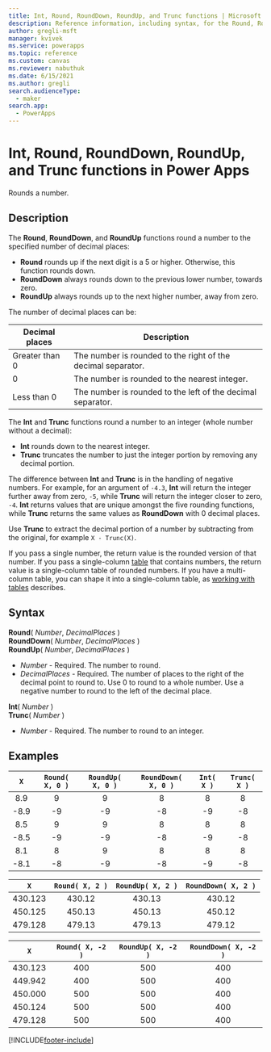 ```yaml
---
title: Int, Round, RoundDown, RoundUp, and Trunc functions | Microsoft Docs
description: Reference information, including syntax, for the Round, RoundDown, and RoundUp functions in Power Apps
author: gregli-msft
manager: kvivek
ms.service: powerapps
ms.topic: reference
ms.custom: canvas
ms.reviewer: nabuthuk
ms.date: 6/15/2021
ms.author: gregli
search.audienceType: 
  - maker
search.app: 
  - PowerApps
---
```

# Int, Round, RoundDown, RoundUp, and Trunc functions in Power Apps
Rounds a number.

## Description
The **Round**, **RoundDown**, and **RoundUp** functions round a number to the specified number of decimal places:

* **Round** rounds up if the next digit is a 5 or higher. Otherwise, this function rounds down.
* **RoundDown** always rounds down to the previous lower number, towards zero.
* **RoundUp** always rounds up to the next higher number, away from zero.

The number of decimal places can be:

| Decimal places | Description |
|-----|-----|
| Greater than 0 | The number is rounded to the right of the decimal separator.  | 
| 0 |  The number is rounded to the nearest integer. |
| Less than 0 | The number is rounded to the left of the decimal separator.  |

The **Int** and **Trunc** functions round a number to an integer (whole number without a decimal): 

* **Int** rounds down to the nearest integer.  
* **Trunc** truncates the number to just the integer portion by removing any decimal portion.  

The difference between **Int** and **Trunc** is in the handling of negative numbers.  For example, for an argument of `-4.3`, **Int** will return the integer further away from zero, `-5`, while **Trunc** will return the integer closer to zero, `-4`.   **Int** returns values that are unique amongst the five rounding functions, while **Trunc** returns the same values as **RoundDown** with 0 decimal places.

Use **Trunc** to extract the decimal portion of a number by subtracting from the original, for example `X - Trunc(X)`.  

If you pass a single number, the return value is the rounded version of that number.  If you pass a single-column [table](../working-with-tables.md) that contains numbers, the return value is a single-column table of rounded numbers. If you have a multi-column table, you can shape it into a single-column table, as [working with tables](../working-with-tables.md) describes.

## Syntax
**Round**( *Number*, *DecimalPlaces* )<br>**RoundDown**( *Number*, *DecimalPlaces* )<br>**RoundUp**( *Number*, *DecimalPlaces* )

* *Number* - Required. The number to round.
* *DecimalPlaces* - Required.  The number of places to the right of the decimal point to round to.  Use 0 to round to a whole number.  Use a negative number to round to the left of the decimal place.

**Int**( *Number* )<br>**Trunc**( *Number* )

* *Number* - Required. The number to round to an integer.

## Examples

| `X`  | `Round( X, 0 )` | `RoundUp( X, 0 )` | `RoundDown( X, 0 )` | `Int( X )` | `Trunc( X )` |
|:----:|:-----:|:-----:|:------:|:----:|:-----:|
| 8.9 | 9 | 9 | 8 | 8 | 8 |
| -8.9 | -9 | -9 | -8 | -9 | -8 |
| 8.5 | 9 | 9 | 8 | 8 | 8 |
| -8.5 | -9 | -9 | -8 | -9 | -8 |
| 8.1 | 8 | 9 | 8 | 8 | 8 |
| -8.1 | -8 | -9 | -8 | -9 | -8 |

| `X` | `Round( X, 2 )` | `RoundUp( X, 2 )` | `RoundDown( X, 2 )` | 
|:----:|:----:|:------------:|:----------:|
| 430.123 | 430.12 | 430.13 | 430.12 | 
| 450.125 | 450.13 | 450.13 | 450.12 | 
| 479.128 | 479.13 | 479.13 | 479.12 |

| `X` | `Round( X, -2 )` | `RoundUp( X, -2 )` | `RoundDown( X, -2 )` |
|:----:|:----:|:------------:|:----------:|
| 430.123 | 400 | 500 | 400 |
| 449.942 | 400 | 500 | 400 |
| 450.000 | 500 | 500 | 400 |
| 450.124 | 500 | 500 | 400 |
| 479.128 | 500 | 500 | 400 |

[!INCLUDE[footer-include](../../../includes/footer-banner.md)]